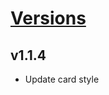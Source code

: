 # [Versions](https://github.com/Tracktor/design-system-tracktor/releases)

## v1.1.4
- Update card style
